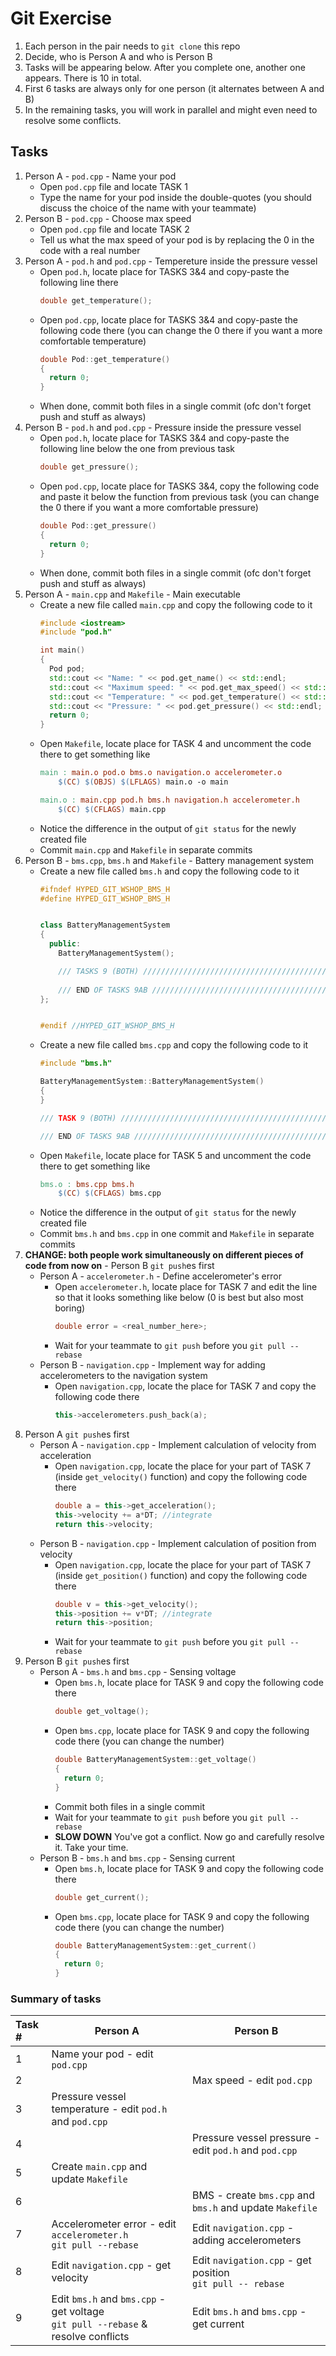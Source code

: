 # Git Exercise

1. Each person in the pair needs to `git clone` this repo
2. Decide, who is Person A and who is Person B
3. Tasks will be appearing below. After you complete one, another one appears. There is 10 in total.
4. First 6 tasks are always only for one person (it alternates between A and B)
5. In the remaining tasks, you will work in parallel and might even need to resolve some conflicts.

## Tasks
1. Person A - `pod.cpp` - Name your pod
    * Open `pod.cpp` file and locate TASK 1
    * Type the name for your pod inside the double-quotes (you should discuss the choice of the name with your teammate)
2. Person B - `pod.cpp` - Choose max speed
    * Open `pod.cpp` file and locate TASK 2
    * Tell us what the max speed of your pod is by replacing the 0 in the code with a real number
3. Person A - `pod.h` and `pod.cpp` - Tempereture inside the pressure vessel
    * Open `pod.h`, locate place for TASKS 3&4 and copy-paste the following line there
        ```c++
        double get_temperature();
        ```
    * Open `pod.cpp`, locate place for TASKS 3&4 and copy-paste the following code there (you can change the 0 there if you want a more comfortable temperature)
        ```c++
        double Pod::get_temperature()
        {
          return 0;
        }
        ```
    * When done, commit both files in a single commit (ofc don't forget push and stuff as always)
4. Person B - `pod.h` and `pod.cpp` - Pressure inside the pressure vessel
    * Open `pod.h`, locate place for TASKS 3&4 and copy-paste the following line below the one from previous task
        ```c++
        double get_pressure();
        ```
    * Open `pod.cpp`, locate place for TASKS 3&4, copy the following code and paste it below the function from previous task (you can change the 0 there if you want a more comfortable pressure)
        ```c++
        double Pod::get_pressure()
        {
          return 0;
        }
        ```
    * When done, commit both files in a single commit (ofc don't forget push and stuff as always)
5. Person A - `main.cpp` and `Makefile` - Main executable
    * Create a new file called `main.cpp` and copy the following code to it
        ```c++
        #include <iostream>
        #include "pod.h"

        int main()
        {
          Pod pod;
          std::cout << "Name: " << pod.get_name() << std::endl;
          std::cout << "Maximum speed: " << pod.get_max_speed() << std::endl;
          std::cout << "Temperature: " << pod.get_temperature() << std::endl;
          std::cout << "Pressure: " << pod.get_pressure() << std::endl;
          return 0;
        }
        ```
    * Open `Makefile`, locate place for TASK 4 and uncomment the code there to get something like
        ```mk
        main : main.o pod.o bms.o navigation.o accelerometer.o
	        $(CC) $(OBJS) $(LFLAGS) main.o -o main

        main.o : main.cpp pod.h bms.h navigation.h accelerometer.h
	        $(CC) $(CFLAGS) main.cpp
        ```
    * Notice the difference in the output of `git status` for the newly created file
    * Commit `main.cpp` and `Makefile` in separate commits
6. Person B - `bms.cpp`, `bms.h` and `Makefile` - Battery management system
    * Create a new file called `bms.h` and copy the following code to it
        ```c++
        #ifndef HYPED_GIT_WSHOP_BMS_H
        #define HYPED_GIT_WSHOP_BMS_H
        
        
        class BatteryManagementSystem
        {
          public:
            BatteryManagementSystem();
        
            /// TASKS 9 (BOTH) /////////////////////////////////////////////////////////
            
            /// END OF TASKS 9AB ///////////////////////////////////////////////////////
        };
        
        
        #endif //HYPED_GIT_WSHOP_BMS_H
        ```
    * Create a new file called `bms.cpp` and copy the following code to it
        ```c++
        #include "bms.h"

        BatteryManagementSystem::BatteryManagementSystem()
        {
        }

        /// TASK 9 (BOTH) //////////////////////////////////////////////////////////////
        
        /// END OF TASKS 9AB ///////////////////////////////////////////////////////////
        ```
    * Open `Makefile`, locate place for TASK 5 and uncomment the code there to get something like
        ```mk
        bms.o : bms.cpp bms.h
	        $(CC) $(CFLAGS) bms.cpp
        ```
    * Notice the difference in the output of `git status` for the newly created file
    * Commit `bms.h` and `bms.cpp` in one commit and `Makefile` in separate commits
7. **CHANGE: both people work simultaneously on different pieces of code from now on** - Person B `git push`es first
    - Person A - `accelerometer.h` - Define accelerometer's error
        * Open `accelerometer.h`, locate place for TASK 7 and edit the line so that it looks something like below (0 is best but also most boring)
            ```c++
            double error = <real_number_here>;
            ```
        * Wait for your teammate to `git push` before you `git pull --rebase`
    - Person B - `navigation.cpp` - Implement way for adding accelerometers to the navigation system
        * Open `navigation.cpp`, locate the place for TASK 7 and copy the following code there
            ```c++
            this->accelerometers.push_back(a);
            ```
8. Person A `git push`es first
    - Person A - `navigation.cpp` - Implement calculation of velocity from acceleration
        * Open `navigation.cpp`, locate the place for your part of TASK 7 (inside `get_velocity()` function) and copy the following code there
            ```c++
            double a = this->get_acceleration();
            this->velocity += a*DT; //integrate
            return this->velocity;
            ```
    - Person B - `navigation.cpp` - Implement calculation of position from velocity
        * Open `navigation.cpp`, locate the place for your part of TASK 7 (inside `get_position()` function) and copy the following code there
            ```c++
            double v = this->get_velocity();
            this->position += v*DT; //integrate
            return this->position;
            ```
        * Wait for your teammate to `git push` before you `git pull --rebase`
9. Person B `git push`es first
    - Person A - `bms.h` and `bms.cpp` - Sensing voltage
        * Open `bms.h`, locate place for TASK 9 and copy the following code there
            ```c++
            double get_voltage();
            ```
        * Open `bms.cpp`, locate place for TASK 9 and copy the following code there (you can change the number)
            ```c++
            double BatteryManagementSystem::get_voltage()
            {
              return 0;
            }
            ```
        * Commit both files in a single commit
        * Wait for your teammate to `git push` before you `git pull --rebase`
        * **SLOW DOWN** You've got a conflict. Now go and carefully resolve it. Take your time.
    - Person B - `bms.h` and `bms.cpp` - Sensing current
        * Open `bms.h`, locate place for TASK 9 and copy the following code there
            ```c++
            double get_current();
            ```
        * Open `bms.cpp`, locate place for TASK 9 and copy the following code there (you can change the number)
            ```c++
            double BatteryManagementSystem::get_current()
            {
              return 0;
            }
            ```


### Summary of tasks
|Task # | Person A                                                         | Person B                                                     |
|:----|--------------------------------------------------------------------|--------------------------------------------------------------|
| 1 | Name your pod - edit `pod.cpp`                                       |                                                              |
| 2 |                                                                      |  Max speed - edit `pod.cpp`                                  |
| 3 | Pressure vessel temperature - edit `pod.h` and `pod.cpp`             |                                                              |
| 4 |                                                                      | Pressure vessel pressure - edit `pod.h` and `pod.cpp`        |
| 5 | Create `main.cpp` and update `Makefile`                              |                                                              |
| 6 |                                                                      | BMS - create `bms.cpp` and `bms.h` and update `Makefile`     |
| 7 | Accelerometer error - edit `accelerometer.h`<br>`git pull --rebase`  | Edit `navigation.cpp` - adding accelerometers                |
| 8 | Edit  `navigation.cpp` - get velocity                                | Edit `navigation.cpp` - get position<br>`git pull -- rebase` |
| 9 | Edit `bms.h` and `bms.cpp` - get voltage<br>`git pull --rebase` & resolve conflicts | Edit `bms.h` and `bms.cpp` - get current      |

